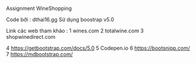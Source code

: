 Assignment
WineShopping






Code bởi : dthai16.gg
Sử dụng boostrap v5.0





Link các web tham khảo : 
1 wines.com
2 totalwine.com
3 shopwinedirect.com





4 https://getbootstrap.com/docs/5.0
5 Codepen.io
6 https://bootsnipp.com/
7 https://mdbootstrap.com/
